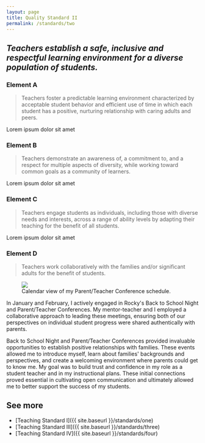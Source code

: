 ```yaml
---
layout: page
title: Quality Standard II
permalink: /standards/two
---
```


## _Teachers establish a safe, inclusive and respectful learning environment for a diverse population of students._

### Element A

> Teachers foster a predictable learning environment characterized by acceptable student behavior and efficient use of time in which each student has a positive, nurturing relationship with caring adults and peers.

Lorem ipsum dolor sit amet

### Element B

> Teachers demonstrate an awareness of, a commitment to, and a respect for multiple aspects of diversity, while working toward common goals as a community of learners.

Lorem ipsum dolor sit amet

### Element C

> Teachers engage students as individuals, including those with diverse needs and interests, across a range of ability levels by adapting their teaching for the benefit of all students.

Lorem ipsum dolor sit amet

### Element D

> Teachers work collaboratively with the families and/or significant adults for the benefit of students.

<figure>
	<img src="{{ site.baseurl }}/images/ptc-calendar.png">
	<figcaption>Calendar view of my Parent/Teacher Conference schedule.</figcaption>
</figure>

In January and February, I actively engaged in Rocky's Back to School Night and Parent/Teacher Conferences. My mentor-teacher and I employed a collaborative approach to leading these meetings, ensuring both of our perspectives on individual student progress were shared authentically with parents.

Back to School Night and Parent/Teacher Conferences provided invaluable opportunities to establish positive relationships with families. These events allowed me to introduce myself, learn about families' backgrounds and perspectives, and create a welcoming environment where parents could get to know me. My goal was to build trust and confidence in my role as a student teacher and in my instructional plans. These initial connections proved essential in cultivating open communication and ultimately allowed me to better support the success of my students.

## See more

- [Teaching Standard I]({{ site.baseurl }}/standards/one)
- [Teaching Standard III]({{ site.baseurl }}/standards/three)
- [Teaching Standard IV]({{ site.baseurl }}/standards/four)
